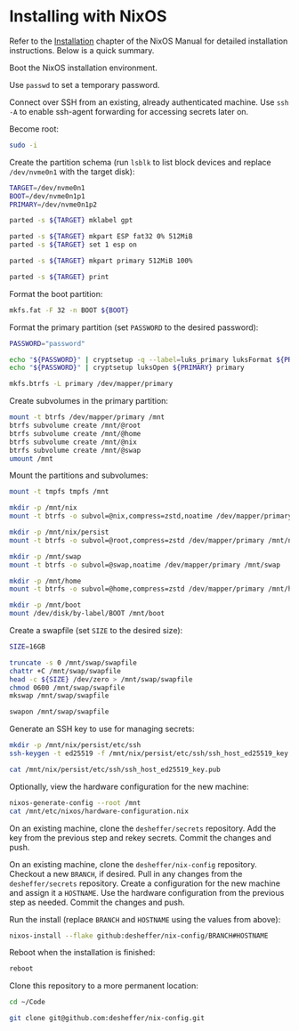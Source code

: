 # Installing with NixOS

Refer to the [Installation][nixos-installation] chapter of the NixOS Manual for
detailed installation instructions. Below is a quick summary.

Boot the NixOS installation environment.

Use `passwd` to set a temporary password.

Connect over SSH from an existing, already authenticated machine. Use `ssh -A`
to enable ssh-agent forwarding for accessing secrets later on.

Become root:

```sh
sudo -i
```

Create the partition schema (run `lsblk` to list block devices and replace
`/dev/nvme0n1` with the target disk):

```sh
TARGET=/dev/nvme0n1
BOOT=/dev/nvme0n1p1
PRIMARY=/dev/nvme0n1p2

parted -s ${TARGET} mklabel gpt

parted -s ${TARGET} mkpart ESP fat32 0% 512MiB
parted -s ${TARGET} set 1 esp on

parted -s ${TARGET} mkpart primary 512MiB 100%

parted -s ${TARGET} print
```

Format the boot partition:

```sh
mkfs.fat -F 32 -n BOOT ${BOOT}
```

Format the primary partition (set `PASSWORD` to the desired password):

```sh
PASSWORD="password"

echo "${PASSWORD}" | cryptsetup -q --label=luks_primary luksFormat ${PRIMARY}
echo "${PASSWORD}" | cryptsetup luksOpen ${PRIMARY} primary

mkfs.btrfs -L primary /dev/mapper/primary
```

Create subvolumes in the primary partition:

```sh
mount -t btrfs /dev/mapper/primary /mnt
btrfs subvolume create /mnt/@root
btrfs subvolume create /mnt/@home
btrfs subvolume create /mnt/@nix
btrfs subvolume create /mnt/@swap
umount /mnt
```

Mount the partitions and subvolumes:

```sh
mount -t tmpfs tmpfs /mnt

mkdir -p /mnt/nix
mount -t btrfs -o subvol=@nix,compress=zstd,noatime /dev/mapper/primary /mnt/nix

mkdir -p /mnt/nix/persist
mount -t btrfs -o subvol=@root,compress=zstd /dev/mapper/primary /mnt/nix/persist

mkdir -p /mnt/swap
mount -t btrfs -o subvol=@swap,noatime /dev/mapper/primary /mnt/swap

mkdir -p /mnt/home
mount -t btrfs -o subvol=@home,compress=zstd /dev/mapper/primary /mnt/home

mkdir -p /mnt/boot
mount /dev/disk/by-label/BOOT /mnt/boot
```

Create a swapfile (set `SIZE` to the desired size):

```sh
SIZE=16GB

truncate -s 0 /mnt/swap/swapfile
chattr +C /mnt/swap/swapfile
head -c ${SIZE} /dev/zero > /mnt/swap/swapfile
chmod 0600 /mnt/swap/swapfile
mkswap /mnt/swap/swapfile

swapon /mnt/swap/swapfile
```

Generate an SSH key to use for managing secrets:

```sh
mkdir -p /mnt/nix/persist/etc/ssh
ssh-keygen -t ed25519 -f /mnt/nix/persist/etc/ssh/ssh_host_ed25519_key -N ""

cat /mnt/nix/persist/etc/ssh/ssh_host_ed25519_key.pub
```

Optionally, view the hardware configuration for the new machine:

```sh
nixos-generate-config --root /mnt
cat /mnt/etc/nixos/hardware-configuration.nix
```

On an existing machine, clone the `desheffer/secrets` repository. Add the key
from the previous step and rekey secrets. Commit the changes and push.

On an existing machine, clone the `desheffer/nix-config` repository. Checkout a
new `BRANCH`, if desired. Pull in any changes from the `desheffer/secrets`
repository. Create a configuration for the new machine and assign it a
`HOSTNAME`. Use the hardware configuration from the previous step as needed.
Commit the changes and push.

Run the install (replace `BRANCH` and `HOSTNAME` using the values from above):

```sh
nixos-install --flake github:desheffer/nix-config/BRANCH#HOSTNAME
```

Reboot when the installation is finished:

```sh
reboot
```

Clone this repository to a more permanent location:

```sh
cd ~/Code

git clone git@github.com:desheffer/nix-config.git
```

[nixos-installation]: https://nixos.org/manual/nixos/stable/index.html#ch-installation
